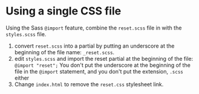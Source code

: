 # Using a single CSS file

Using the Sass `@import` feature, combine the `reset.scss` file in
with the `styles.scss` file.

1. convert `reset.scss` into a partial by putting an underscore at the beginning of the file name: `_reset.scss`.
2. edit `styles.scss` and import the reset partial at the beginning of
   the file: `@import "reset";` You don't put the underscore at the beginning of the file in the `@import` statement, and you don't put the extension, `.scss` either
3. Change `index.html` to remove the `reset.css` stylesheet link.
